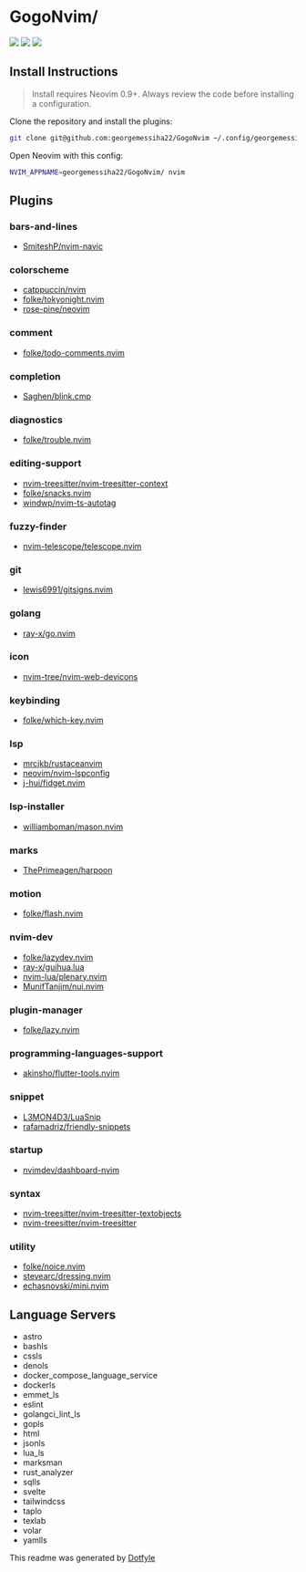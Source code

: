 # GogoNvim/

<a href="https://dotfyle.com/georgemessiha22/gogonvim"><img src="https://dotfyle.com/georgemessiha22/gogonvim/badges/plugins?style=flat" /></a>
<a href="https://dotfyle.com/georgemessiha22/gogonvim"><img src="https://dotfyle.com/georgemessiha22/gogonvim/badges/leaderkey?style=flat" /></a>
<a href="https://dotfyle.com/georgemessiha22/gogonvim"><img src="https://dotfyle.com/georgemessiha22/gogonvim/badges/plugin-manager?style=flat" /></a>


## Install Instructions

 > Install requires Neovim 0.9+. Always review the code before installing a configuration.

Clone the repository and install the plugins:

```sh
git clone git@github.com:georgemessiha22/GogoNvim ~/.config/georgemessiha22/GogoNvim
```

Open Neovim with this config:

```sh
NVIM_APPNAME=georgemessiha22/GogoNvim/ nvim
```

## Plugins

### bars-and-lines

+ [SmiteshP/nvim-navic](https://dotfyle.com/plugins/SmiteshP/nvim-navic)
### colorscheme

+ [catppuccin/nvim](https://dotfyle.com/plugins/catppuccin/nvim)
+ [folke/tokyonight.nvim](https://dotfyle.com/plugins/folke/tokyonight.nvim)
+ [rose-pine/neovim](https://dotfyle.com/plugins/rose-pine/neovim)
### comment

+ [folke/todo-comments.nvim](https://dotfyle.com/plugins/folke/todo-comments.nvim)
### completion

+ [Saghen/blink.cmp](https://dotfyle.com/plugins/Saghen/blink.cmp)
### diagnostics

+ [folke/trouble.nvim](https://dotfyle.com/plugins/folke/trouble.nvim)
### editing-support

+ [nvim-treesitter/nvim-treesitter-context](https://dotfyle.com/plugins/nvim-treesitter/nvim-treesitter-context)
+ [folke/snacks.nvim](https://dotfyle.com/plugins/folke/snacks.nvim)
+ [windwp/nvim-ts-autotag](https://dotfyle.com/plugins/windwp/nvim-ts-autotag)
### fuzzy-finder

+ [nvim-telescope/telescope.nvim](https://dotfyle.com/plugins/nvim-telescope/telescope.nvim)
### git

+ [lewis6991/gitsigns.nvim](https://dotfyle.com/plugins/lewis6991/gitsigns.nvim)
### golang

+ [ray-x/go.nvim](https://dotfyle.com/plugins/ray-x/go.nvim)
### icon

+ [nvim-tree/nvim-web-devicons](https://dotfyle.com/plugins/nvim-tree/nvim-web-devicons)
### keybinding

+ [folke/which-key.nvim](https://dotfyle.com/plugins/folke/which-key.nvim)
### lsp

+ [mrcjkb/rustaceanvim](https://dotfyle.com/plugins/mrcjkb/rustaceanvim)
+ [neovim/nvim-lspconfig](https://dotfyle.com/plugins/neovim/nvim-lspconfig)
+ [j-hui/fidget.nvim](https://dotfyle.com/plugins/j-hui/fidget.nvim)
### lsp-installer

+ [williamboman/mason.nvim](https://dotfyle.com/plugins/williamboman/mason.nvim)
### marks

+ [ThePrimeagen/harpoon](https://dotfyle.com/plugins/ThePrimeagen/harpoon)
### motion

+ [folke/flash.nvim](https://dotfyle.com/plugins/folke/flash.nvim)
### nvim-dev

+ [folke/lazydev.nvim](https://dotfyle.com/plugins/folke/lazydev.nvim)
+ [ray-x/guihua.lua](https://dotfyle.com/plugins/ray-x/guihua.lua)
+ [nvim-lua/plenary.nvim](https://dotfyle.com/plugins/nvim-lua/plenary.nvim)
+ [MunifTanjim/nui.nvim](https://dotfyle.com/plugins/MunifTanjim/nui.nvim)
### plugin-manager

+ [folke/lazy.nvim](https://dotfyle.com/plugins/folke/lazy.nvim)
### programming-languages-support

+ [akinsho/flutter-tools.nvim](https://dotfyle.com/plugins/akinsho/flutter-tools.nvim)
### snippet

+ [L3MON4D3/LuaSnip](https://dotfyle.com/plugins/L3MON4D3/LuaSnip)
+ [rafamadriz/friendly-snippets](https://dotfyle.com/plugins/rafamadriz/friendly-snippets)
### startup

+ [nvimdev/dashboard-nvim](https://dotfyle.com/plugins/nvimdev/dashboard-nvim)
### syntax

+ [nvim-treesitter/nvim-treesitter-textobjects](https://dotfyle.com/plugins/nvim-treesitter/nvim-treesitter-textobjects)
+ [nvim-treesitter/nvim-treesitter](https://dotfyle.com/plugins/nvim-treesitter/nvim-treesitter)
### utility

+ [folke/noice.nvim](https://dotfyle.com/plugins/folke/noice.nvim)
+ [stevearc/dressing.nvim](https://dotfyle.com/plugins/stevearc/dressing.nvim)
+ [echasnovski/mini.nvim](https://dotfyle.com/plugins/echasnovski/mini.nvim)
## Language Servers

+ astro
+ bashls
+ cssls
+ denols
+ docker_compose_language_service
+ dockerls
+ emmet_ls
+ eslint
+ golangci_lint_ls
+ gopls
+ html
+ jsonls
+ lua_ls
+ marksman
+ rust_analyzer
+ sqlls
+ svelte
+ tailwindcss
+ taplo
+ texlab
+ volar
+ yamlls


 This readme was generated by [Dotfyle](https://dotfyle.com)
